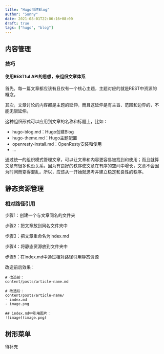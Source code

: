 ```yaml
---
title: "Hugo创建Blog"
author: "Sunny"
date: 2021-08-01T22:06:16+08:00
draft: true
tags: ["hugo", "blog"]
---
```


## 内容管理

### 技巧

#### 使用RESTful API的思想，来组织文章体系

首先，每一篇文章都应该有且仅有一个核心主题，主题对应的就是REST中资源的概念。

其次，文章讨论的内容都是主题的延伸，而且这延伸是有主旨、范围和边界的，不能无限延伸。

这种组织形式可以应用到文章的名称和标题上，比如：

- hugo-blog.md：Hugo创建Blog
- hugo-theme.md：Hugo主题配置
- openresty-install.md：OpenResty安装和使用
- ...

通过统一的组织模式管理文章，可以让文章和内容更容易被找到和使用；而且就算文章有很多也没关系，因为有良好的秩序使文章在有序的空间中增长，文章不会因为时间而变得混乱。所以，应该从一开始就思考并建立稳定和良性的秩序。

## 静态资源管理

### 相对路径引用

步骤1：创建一个与文章同名的文件夹

步骤2：把文章放到同名文件夹中

步骤3：把文章重命名为index.md

步骤4：将静态资源放到文件夹中

步骤5：在index.md中通过相对路径引用静态资源

改造前后效果：

```
# 改造前：
content/posts/article-name.md

# 改造后：
content/posts/article-name/
- index.md
- image.png

## index.md中引用图片：
![image](image.png)
```

## 树形菜单

待补充
